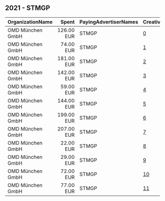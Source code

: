 ## 2021 - STMGP 
|OrganizationName|Spent|PayingAdvertiserNames|CreativeUrls|Impressions|Genders|AgeBrackets|CountryCodes|BillingAddresses|CandidateBallotInformation|
|:---|---:|:---|:---|---:|:---|:---|:---|:---|:---|
|OMD München GmbH|126.00 EUR|STMGP|[0](https://www.snap.com/political-ads/asset/f7cc21295d23ed6dd9df12010cd3ce10b0ce34984d3fea4887686e1a7b5b4b23?mediaType=mp4)|18,055||16-25|germany|"Blumenstraße 28,München,80331,DE"||
|OMD München GmbH|74.00 EUR|STMGP|[1](https://www.snap.com/political-ads/asset/f7cc21295d23ed6dd9df12010cd3ce10b0ce34984d3fea4887686e1a7b5b4b23?mediaType=mp4)|10,693||16-25|germany|"Blumenstraße 28,München,80331,DE"||
|OMD München GmbH|181.00 EUR|STMGP|[2](https://www.snap.com/political-ads/asset/f7cc21295d23ed6dd9df12010cd3ce10b0ce34984d3fea4887686e1a7b5b4b23?mediaType=mp4)|26,213||16-25|germany|"Blumenstraße 28,München,80331,DE"||
|OMD München GmbH|142.00 EUR|STMGP|[3](https://www.snap.com/political-ads/asset/f7cc21295d23ed6dd9df12010cd3ce10b0ce34984d3fea4887686e1a7b5b4b23?mediaType=mp4)|20,351||16-25|germany|"Blumenstraße 28,München,80331,DE"||
|OMD München GmbH|59.00 EUR|STMGP|[4](https://www.snap.com/political-ads/asset/bfc9aed2738a40759e88f8b382e138d6ba7c50e918c4be99d5de7efe549567e8?mediaType=mp4)|8,580||16-25|germany|"Blumenstraße 28,München,80331,DE"||
|OMD München GmbH|144.00 EUR|STMGP|[5](https://www.snap.com/political-ads/asset/bfc9aed2738a40759e88f8b382e138d6ba7c50e918c4be99d5de7efe549567e8?mediaType=mp4)|20,807||16-25|germany|"Blumenstraße 28,München,80331,DE"||
|OMD München GmbH|199.00 EUR|STMGP|[6](https://www.snap.com/political-ads/asset/f7cc21295d23ed6dd9df12010cd3ce10b0ce34984d3fea4887686e1a7b5b4b23?mediaType=mp4)|28,518||16-25|germany|"Blumenstraße 28,München,80331,DE"||
|OMD München GmbH|207.00 EUR|STMGP|[7](https://www.snap.com/political-ads/asset/bfc9aed2738a40759e88f8b382e138d6ba7c50e918c4be99d5de7efe549567e8?mediaType=mp4)|29,688||16-25|germany|"Blumenstraße 28,München,80331,DE"||
|OMD München GmbH|22.00 EUR|STMGP|[8](https://www.snap.com/political-ads/asset/bfc9aed2738a40759e88f8b382e138d6ba7c50e918c4be99d5de7efe549567e8?mediaType=mp4)|3,240||16-25|germany|"Blumenstraße 28,München,80331,DE"||
|OMD München GmbH|29.00 EUR|STMGP|[9](https://www.snap.com/political-ads/asset/f7cc21295d23ed6dd9df12010cd3ce10b0ce34984d3fea4887686e1a7b5b4b23?mediaType=mp4)|4,264||16-25|germany|"Blumenstraße 28,München,80331,DE"||
|OMD München GmbH|72.00 EUR|STMGP|[10](https://www.snap.com/political-ads/asset/bfc9aed2738a40759e88f8b382e138d6ba7c50e918c4be99d5de7efe549567e8?mediaType=mp4)|10,315||16-25|germany|"Blumenstraße 28,München,80331,DE"||
|OMD München GmbH|77.00 EUR|STMGP|[11](https://www.snap.com/political-ads/asset/f7cc21295d23ed6dd9df12010cd3ce10b0ce34984d3fea4887686e1a7b5b4b23?mediaType=mp4)|11,080||16-25|germany|"Blumenstraße 28,München,80331,DE"||
